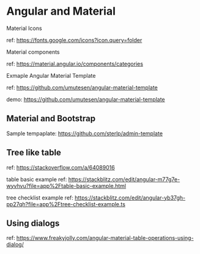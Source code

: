 # Angular and Material


Material Icons

ref: https://fonts.google.com/icons?icon.query=folder

Material components

ref: https://material.angular.io/components/categories

Exmaple Angular Material Template

ref: https://github.com/umutesen/angular-material-template

demo: https://github.com/umutesen/angular-material-template


## Material and Bootstrap

Sample tempaplate: https://github.com/sterlp/admin-template

## Tree like table

ref: https://stackoverflow.com/a/64089016

table basic example
ref: https://stackblitz.com/edit/angular-m77g7e-wyvhvu?file=app%2Ftable-basic-example.html

tree checklist example
ref: https://stackblitz.com/edit/angular-yb37gh-pp27qh?file=app%2Ftree-checklist-example.ts


## Using dialogs

ref: https://www.freakyjolly.com/angular-material-table-operations-using-dialog/
